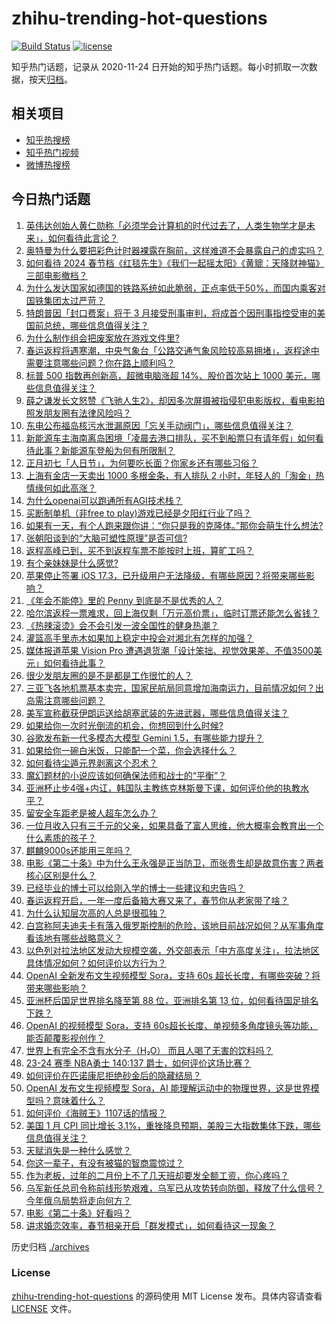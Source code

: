 # zhihu-trending-hot-questions

[![Build Status](https://github.com/justjavac/zhihu-trending-hot-questions/workflows/ci/badge.svg?branch=master)](https://github.com/justjavac/zhihu-trending-hot-questions/actions)
[![license](https://img.shields.io/github/license/justjavac/zhihu-trending-hot-questions)](https://github.com/justjavac/zhihu-trending-hot-questions/blob/master/LICENSE)

知乎热门话题，记录从 2020-11-24
日开始的知乎热门话题。每小时抓取一次数据，按天[归档](./archives)。

## 相关项目

- [知乎热搜榜](https://github.com/justjavac/zhihu-trending-top-search)
- [知乎热门视频](https://github.com/justjavac/zhihu-trending-hot-video)
- [微博热搜榜](https://github.com/justjavac/weibo-trending-hot-search)

## 今日热门话题

<!-- BEGIN -->
<!-- 最后更新时间 Sat Feb 17 2024 06:13:42 GMT+0800 (China Standard Time) -->

1. [英伟达创始人黄仁勋称「必须学会计算机的时代过去了，人类生物学才是未来」，如何看待此言论？](https://www.zhihu.com/question/644449435)
1. [奥特曼为什么要把彩色计时器裸露在胸前，这样难道不会暴露自己的虚实吗？](https://www.zhihu.com/question/483540901)
1. [如何看待 2024 春节档《红毯先生》《我们一起摇太阳》《黄貔：天降财神猫》三部电影撤档？](https://www.zhihu.com/question/644561596)
1. [为什么发达国家如德国的铁路系统如此脆弱，正点率低于50%，而国内乘客对国铁集团太过严苛？](https://www.zhihu.com/question/643383560)
1. [特朗普因「封口费案」将于 3 月接受刑事审判，将成首个因刑事指控受审的美国前总统，哪些信息值得关注？](https://www.zhihu.com/question/644497788)
1. [为什么制作组会把废案放在游戏文件里?](https://www.zhihu.com/question/644355705)
1. [春运返程将遇寒潮，中央气象台「公路交通气象风险较高易拥堵」，返程途中需要注意哪些问题？你在路上顺利吗？](https://www.zhihu.com/question/644474771)
1. [标普 500 指数再创新高，超微电脑涨超 14%、股价首次站上 1000 美元，哪些信息值得关注？](https://www.zhihu.com/question/644478444)
1. [薛之谦发长文怒赞《飞驰人生2》，却因多次屏摄被指侵犯电影版权，看电影拍照发朋友圈有法律风险吗？](https://www.zhihu.com/question/644474591)
1. [东电公布福岛核污水泄漏原因「忘关手动阀门」，哪些信息值得关注？](https://www.zhihu.com/question/644500909)
1. [新能源车主海南离岛困境「凌晨去港口排队，买不到船票只有请年假」如何看待此事？新能源车登船为何有所限制？](https://www.zhihu.com/question/644525867)
1. [正月初七「人日节」，为何要吃长面？你家乡还有哪些习俗？](https://www.zhihu.com/question/643229556)
1. [上海有金店一天卖出 1000 多根金条，有人排队 2 小时，年轻人的「淘金」热情缘何如此高涨？](https://www.zhihu.com/question/644170473)
1. [为什么openai可以跑通所有AGI技术栈？](https://www.zhihu.com/question/644486081)
1. [买断制单机（非free to play)游戏已经是夕阳红行业了吗？](https://www.zhihu.com/question/644497647)
1. [如果有一天，有个人跑来跟你讲：“你只是我的克隆体。”那你会萌生什么想法?](https://www.zhihu.com/question/639677829)
1. [张朝阳谈到的“大脑可塑性原理”是否可信?](https://www.zhihu.com/question/642884844)
1. [返程高峰已到，买不到返程车票不能按时上班，算旷工吗？](https://www.zhihu.com/question/644499714)
1. [有个亲妹妹是什么感觉?](https://www.zhihu.com/question/293914303)
1. [苹果停止签署 iOS 17.3，已升级用户无法降级，有哪些原因？将带来哪些影响？](https://www.zhihu.com/question/644483444)
1. [《年会不能停》里的 Penny 到底是不是优秀的人？](https://www.zhihu.com/question/638227353)
1. [哈尔滨返程一票难求，回上海仅剩「万元高价票」，临时订票还能怎么省钱？](https://www.zhihu.com/question/644478097)
1. [《热辣滚烫》会不会引发一波全国性的健身热潮？](https://www.zhihu.com/question/643962656)
1. [灌篮高手里赤木如果加上稳定中投会对湘北有怎样的加强？](https://www.zhihu.com/question/643348666)
1. [媒体报道苹果 Vision Pro 遭遇退货潮「设计笨拙、视觉效果差、不值3500美元」如何看待此事？](https://www.zhihu.com/question/644419638)
1. [很少发朋友圈的是不是都是工作很忙的人？](https://www.zhihu.com/question/636694477)
1. [三亚飞各地机票基本卖完，国家民航局同意增加海南运力，目前情况如何？出岛需注意哪些问题？](https://www.zhihu.com/question/644474982)
1. [美军宣称截获伊朗运送给胡塞武装的先进武器，哪些信息值得关注？](https://www.zhihu.com/question/644520372)
1. [如果给你一次时光倒流的机会，你想回到什么时候?](https://www.zhihu.com/question/640095281)
1. [谷歌发布新一代多模态大模型 Gemini 1.5，有哪些能力提升？](https://www.zhihu.com/question/644489216)
1. [如果给你一碗白米饭，只能配一个菜，你会选择什么？](https://www.zhihu.com/question/642200832)
1. [如何看待尘遁元界剥离这个忍术？](https://www.zhihu.com/question/306679458)
1. [魔幻题材的小说应该如何确保法师和战士的“平衡”？](https://www.zhihu.com/question/582718308)
1. [亚洲杯止步4强+内讧，韩国队主教练克林斯曼下课，如何评价他的执教水平？](https://www.zhihu.com/question/644505241)
1. [留安全车距老是被人超车怎么办？](https://www.zhihu.com/question/263290033)
1. [一位月收入只有三千元的父亲，如果具备了富人思维，他大概率会教育出一个什么素质的孩子？](https://www.zhihu.com/question/640800565)
1. [麒麟9000s还能用三年吗？](https://www.zhihu.com/question/630957403)
1. [电影《第二十条》中为什么王永强是正当防卫，而张贵生却是故意伤害？两者核心区别是什么？](https://www.zhihu.com/question/643301730)
1. [已经毕业的博士可以给刚入学的博士一些建议和忠告吗？](https://www.zhihu.com/question/634926647)
1. [春运返程开启，一年一度后备箱大赛又来了，春节你从老家带了啥？](https://www.zhihu.com/question/644443219)
1. [为什么认知层次高的人总是很孤独？](https://www.zhihu.com/question/641588078)
1. [白宫称阿夫迪夫卡有落入俄罗斯控制的危险，该地目前战况如何？从军事角度看该地有哪些战略意义？](https://www.zhihu.com/question/644498117)
1. [以色列对拉法地区发动大规模空袭，外交部表示「中方高度关注」，拉法地区具体情况如何？如何评价以方行为？](https://www.zhihu.com/question/644223569)
1. [OpenAI 全新发布文生视频模型 Sora，支持 60s 超长长度，有哪些突破？将带来哪些影响？](https://www.zhihu.com/question/644478554)
1. [亚洲杯后国足世界排名降至第 88 位，亚洲排名第 13 位，如何看待国足排名下跌？](https://www.zhihu.com/question/644516712)
1. [OpenAI 的视频模型 Sora，支持 60s超长长度、单视频多角度镜头等功能，能否颠覆影视创作？](https://www.zhihu.com/question/644488128)
1. [世界上有完全不含有水分子（H₂O） 而且人喝了无害的饮料吗？](https://www.zhihu.com/question/633186948)
1. [23-24 赛季 NBA勇士 140:137 爵士，如何评价这场比赛？](https://www.zhihu.com/question/644483358)
1. [如何评价在匹诺康尼拒绝砂金后的隐藏结局？](https://www.zhihu.com/question/644431255)
1. [OpenAI 发布文生视频模型 Sora，AI 能理解运动中的物理世界，这是世界模型吗？意味着什么？](https://www.zhihu.com/question/644478663)
1. [如何评价《海贼王》1107话的情报？](https://www.zhihu.com/question/644277358)
1. [美国 1 月 CPI 同比增长 3.1%，重挫降息预期，美股三大指数集体下跌，哪些信息值得关注？](https://www.zhihu.com/question/644284443)
1. [天赋消失是一种什么感觉？](https://www.zhihu.com/question/634410631)
1. [你这一辈子，有没有被猫的智商震惊过？](https://www.zhihu.com/question/641292759)
1. [作为老板，过年的二月份上不了几天班却要发全额工资，你心疼吗？](https://www.zhihu.com/question/643960000)
1. [乌军新任总司令称前线形势艰难，乌军已从攻势转向防御，释放了什么信号？今年俄乌局势将走向何方？](https://www.zhihu.com/question/644269794)
1. [电影《第二十条》好看吗？](https://www.zhihu.com/question/643867251)
1. [讲求婚恋效率，春节相亲开启「群发模式」，如何看待这一现象？](https://www.zhihu.com/question/644275460)

<!-- END -->

历史归档 [./archives](./archives)

### License

[zhihu-trending-hot-questions](https://github.com/justjavac/zhihu-trending-hot-questions)
的源码使用 MIT License 发布。具体内容请查看 [LICENSE](./LICENSE) 文件。
